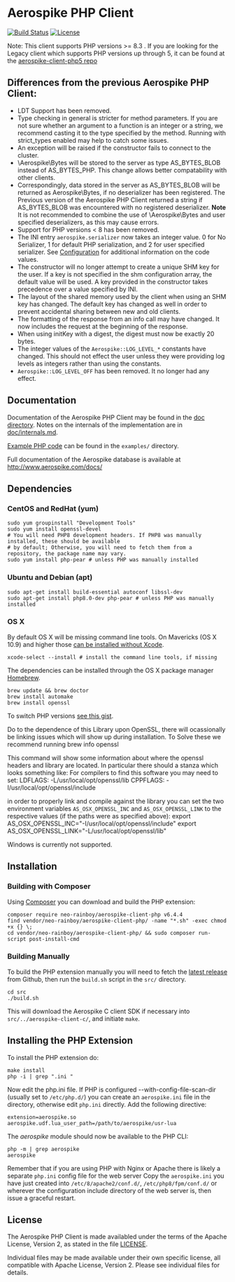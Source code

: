 # Aerospike PHP Client
[![Build Status](https://travis-ci.org/aerospike/aerospike-client-php.svg?branch=master)](https://travis-ci.org/aerospike/aerospike-client-php)
[![License](https://img.shields.io/packagist/l/aerospike/aerospike-client-php.svg)](https://img.shields.io/packagist/l/aerospike/aerospike-client-php.svg)

Note: This client supports PHP versions >= 8.3 . If you are looking for the Legacy client which supports PHP versions up through 5, it can be found at the [aerospike-client-php5 repo](https://github.com/aerospike/aerospike-client-php5)

## Differences from the previous Aerospike PHP Client:

- LDT Support has been removed.
- Type checking in general is stricter for method parameters. If you are not sure whether an argument to a function is an integer or a string, we recommend casting it to the type specified by the method. Running with strict_types enabled may help to catch some issues.
- An exception will be raised if the constructor fails to connect to the cluster.
- \Aerospike\Bytes will be stored to the server as type AS\_BYTES\_BLOB instead of AS\_BYTES\_PHP. This change allows better compatability with other clients.
- Correspondingly, data stored in the server as AS\_BYTES\_BLOB will be returned as Aerospike\Bytes,  if no deserializer has been registered. The Previous version of the Aerospike PHP Client returned a string if AS_BYTES_BLOB was encountered with no registered deserializer. **Note** It is not recommended to combine the use of \Aerospike\Bytes and user specified deserializers, as this may cause errors.
- Support for PHP versions < 8 has been removed.
- The INI entry `aerospike.serializer` now takes an integer value. 0 for No Serializer, 1 for default PHP serialization, and 2 for user specified serializer. See [Configuration](doc/phpdoc/aerospike.php) for additional information on the code values.
- The constructor will no longer attempt to create a unique SHM key for the user. If a key is not specified in the shm configuration array, the default value will be used. A key provided in the constructor takes precedence over a value specified by INI.
- The layout of the shared memory used by the client when using an SHM key has changed. The default key has changed as well in order to prevent accidental sharing between new and old clients.
- The formatting of the response from an info call may have changed. It now includes the request at the beginning of the response.
- When using initKey with a digest, the digest must now be exactly 20 bytes.
- The integer values of the `Aerospike::LOG_LEVEL_*` constants have changed. This should not effect the user unless they were providing log levels as integers rather than using the constants.
- `Aerospike::LOG_LEVEL_OFF` has been removed. It no longer had any effect.


## Documentation

Documentation of the Aerospike PHP Client may be found in the [doc directory](doc/README.md).
Notes on the internals of the implementation are in [doc/internals.md](doc/internals.md).

[Example PHP code](examples/) can be found in the `examples/` directory.

Full documentation of the Aerospike database is available at http://www.aerospike.com/docs/

## Dependencies

### CentOS and RedHat (yum)

    sudo yum groupinstall "Development Tools"
    sudo yum install openssl-devel
    # You will need PHP8 development headers. If PHP8 was manually installed, these should be available
    # by default; Otherwise, you will need to fetch them from a repository, the package name may vary.
    sudo yum install php-pear # unless PHP was manually installed

### Ubuntu and Debian (apt)

    sudo apt-get install build-essential autoconf libssl-dev
    sudo apt-get install php8.0-dev php-pear # unless PHP was manually installed

### OS X

By default OS X will be missing command line tools. On Mavericks (OS X 10.9)
and higher those [can be installed without Xcode](http://osxdaily.com/2014/02/12/install-command-line-tools-mac-os-x/).

    xcode-select --install # install the command line tools, if missing

The dependencies can be installed through the OS X package manager [Homebrew](http://brew.sh/).

    brew update && brew doctor
    brew install automake
    brew install openssl

To switch PHP versions [see this gist](https://gist.github.com/rbotzer/198a04f2315e88c75322).

Do to the dependence of this Library upon OpenSSL, there will ocassionally be linking issues which will show up during installation.
To Solve these we recommend running
    brew info openssl

This command will show some information about where the openssl headers and library are located. In particular there should a stanza which looks something like:
    For compilers to find this software you may need to set:
    LDFLAGS:  -L/usr/local/opt/openssl/lib
    CPPFLAGS: -I/usr/local/opt/openssl/include

in order to properly link and compile against the library you can set the two environment variables `AS_OSX_OPENSSL_INC` and `AS_OSX_OPENSSL_LINK` to the respective values (if the paths were as specified above):
    export AS_OSX_OPENSSL_INC="-I/usr/local/opt/openssl/include"
    export AS_OSX_OPENSSL_LINK="-L/usr/local/opt/openssl/lib"

Windows is currently not supported.

## Installation

### Building with Composer

Using [Composer](https://getcomposer.org/) you can download and build the PHP
extension:

    composer require neo-rainboy/aerospike-client-php v6.4.4
    find vendor/neo-rainboy/aerospike-client-php/ -name "*.sh" -exec chmod +x {} \;
    cd vendor/neo-rainboy/aerospike-client-php/ && sudo composer run-script post-install-cmd

### Building Manually

To build the PHP extension manually you will need to fetch the
[latest release](https://github.com/aerospike/aerospike-client-php/releases/latest)
from Github, then run the `build.sh` script in the `src/` directory.

    cd src
    ./build.sh

This will download the Aerospike C client SDK if necessary into
`src/../aerospike-client-c/`, and initiate `make`.

## Installing the PHP Extension

To install the PHP extension do:

    make install
    php -i | grep ".ini "

Now edit the php.ini file.  If PHP is configured --with-config-file-scan-dir
(usually set to `/etc/php.d/`) you can create an `aerospike.ini` file in the
directory, otherwise edit `php.ini` directly. Add the following directive:

    extension=aerospike.so
    aerospike.udf.lua_user_path=/path/to/aerospike/usr-lua

The *aerospike* module should now be available to the PHP CLI:

    php -m | grep aerospike
    aerospike

Remember that if you are using PHP with Nginx or Apache there is likely a
separate `php.ini` config file for the web server  Copy the `aerospike.ini`
you have just created into `/etc/8/apache2/conf.d/`, `/etc/php8/fpm/conf.d/`
or wherever the configuration include directory of the web server is, then issue
a graceful restart.

## License

The Aerospike PHP Client is made availabled under the terms of
the Apache License, Version 2, as stated in the file [LICENSE](./LICENSE).

Individual files may be made available under their own specific license,
all compatible with Apache License, Version 2. Please see individual files for
details.


